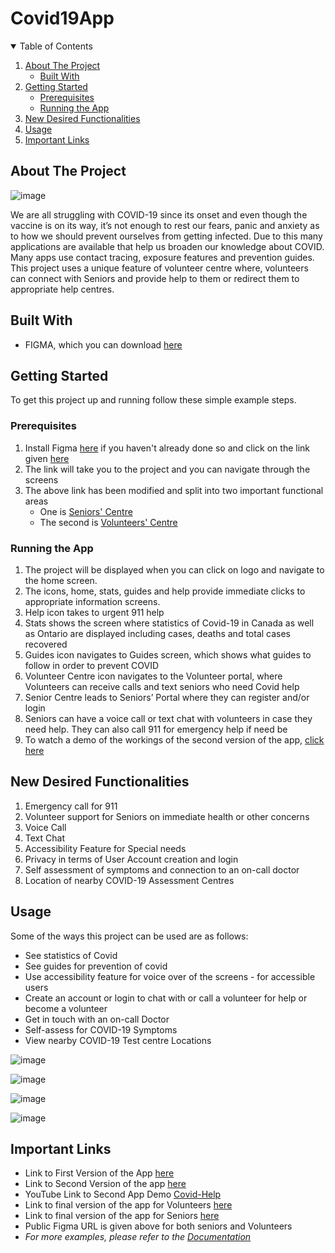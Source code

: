 # Covid19App

<!-- TABLE OF CONTENTS -->
<details open="open">
  <summary>Table of Contents</summary>
  <ol>
    <li>
      <a href="#about-the-project">About The Project</a>
      <ul>
        <li><a href="#built-with">Built With</a></li>
      </ul>
    </li>
    <li>
      <a href="#getting-started">Getting Started</a>
      <ul>
        <li><a href="#prerequisites">Prerequisites</a></li>
        <li><a href="#running-the-app">Running the App</a></li>
      </ul>
    </li>
    <li><a href="#new-desired-functionalities">New Desired Functionalities</a></li>
    <li><a href="#usage">Usage</a></li>
    <li><a href="#important-links">Important Links</a></li>
  </ol>
</details>

<!-- ABOUT THE PROJECT -->
## About The Project

![image](https://user-images.githubusercontent.com/54964531/111852021-dd836500-88eb-11eb-8357-f328f0a1ef77.png)

We are all struggling with COVID-19 since its onset and even though the vaccine is on its way, it’s not enough to rest our fears, panic and anxiety as to how we should prevent ourselves from getting infected. Due to this many applications are available that help us broaden our knowledge about COVID. Many apps use contact tracing, exposure features and prevention guides. This project uses a unique feature of volunteer centre where, volunteers can connect with Seniors and provide help to them or redirect them to appropriate help centres.

<!-- BUILT WITH -->
## Built With
* FIGMA, which you can download [here](https://www.figma.com/downloads/)

<!-- GETTING STARTED -->
## Getting Started

To get this project up and running follow these simple example steps.

### Prerequisites

1. Install Figma [here](https://www.figma.com/downloads/) if you haven't already done so and click on the link given [here](https://www.figma.com/file/ZfCTIDRiTlfcB9rjNlEDWE/Covid-Help-App?node-id=0%3A1 )
2. The link will take you to the project and you can navigate through the screens 
3. The above link has been modified and split into two important functional areas
    * One is [Seniors' Centre](https://www.figma.com/file/Cx1GhAMm2p00NXeJulyItY/Covid-Help-App-Senior?node-id=0%3A1)
    * The second is [Volunteers' Centre](https://www.figma.com/file/Z094N8hb5Z9qprQoJ1mpBv/Covid-Help-App-Volunteer?node-id=0%3A1)

### Running the App

1. The project will be displayed when you can click on logo and navigate to the home screen.
2. The icons, home, stats, guides and help provide immediate clicks to appropriate information screens.
3. Help icon takes to urgent 911 help 
4. Stats shows the screen where statistics of Covid-19 in Canada as well as Ontario are displayed including cases, deaths and total cases recovered
5. Guides icon navigates to Guides screen, which shows what guides to follow in order to prevent COVID
6. Volunteer Centre icon navigates to the Volunteer portal, where Volunteers can receive calls and text seniors who need Covid help
7. Senior Centre leads to Seniors’ Portal where they can register and/or login
8. Seniors can have a voice call or text chat with volunteers in case they need help. They can also call 911 for emergency help if need be
9. To watch a demo of the workings of the second version of the app, [click here](https://youtu.be/uSRfV1ef7DI)

<!-- NEW DESIRABLE FUNCTIONALITIES -->
## New Desired Functionalities
1. Emergency call for 911
2. Volunteer support for Seniors on immediate health or other concerns
3. Voice Call
4. Text Chat
5. Accessibility Feature for Special needs
6. Privacy in terms of User Account creation and login
7. Self assessment of symptoms and connection to an on-call doctor
8. Location of nearby COVID-19 Assessment Centres 

<!-- USAGE EXAMPLES -->
## Usage

Some of the ways this project can be used are as follows:

* See statistics of Covid
* See guides for prevention of covid
* Use accessibility feature for voice over of the screens - for accessible users
* Create an account or login to chat with or call a volunteer for help or become a volunteer
* Get in touch with an on-call Doctor
* Self-assess for COVID-19 Symptoms
* View nearby COVID-19 Test centre Locations 


![image](https://user-images.githubusercontent.com/54964531/111852126-3b17b180-88ec-11eb-9657-c0e38db110ac.png)

![image](https://user-images.githubusercontent.com/54964531/111852143-44088300-88ec-11eb-802e-878a76fecd8c.png)

![image](https://user-images.githubusercontent.com/54964531/111852150-4a96fa80-88ec-11eb-9066-bf4b81b16758.png)

![image](https://user-images.githubusercontent.com/54964531/111852158-508cdb80-88ec-11eb-90e2-c363615ab5d3.png)

<!-- Important Links -->
## Important Links
* Link to First Version of the App [here](https://www.figma.com/proto/hocPCIes0QYHHC3a9PXVjK/Cov-App-Figma?node-id=1%3A2&viewport=763%2C514%2C0.26299211382865906&scaling=scale-down&page-id=0%3A1)  
* Link to Second Version of the app [here](https://www.figma.com/proto/ZfCTIDRiTlfcB9rjNlEDWE/Covid-Help-App?node-id=1%3A61&viewport=-1889%2C337%2C0.26299211382865906&scaling=min-zoom&page-id=0%3A1)
* YouTube Link to Second App Demo [Covid-Help](https://youtu.be/uSRfV1ef7DI)
* Link to final version of the app for Volunteers [here](https://www.figma.com/proto/Z094N8hb5Z9qprQoJ1mpBv/Covid-Help-App-Volunteer?node-id=1%3A61&viewport=-13622%2C-2915%2C2&scaling=min-zoom&page-id=0%3A1)
* Link to final version of the app for Seniors [here](https://www.figma.com/proto/Cx1GhAMm2p00NXeJulyItY/Covid-Help-App-Senior?node-id=3%3A703&viewport=1319%2C-1779%2C2&scaling=min-zoom&page-id=0%3A1)
* Public Figma URL is given above for both seniors and Volunteers 
* _For more examples, please refer to the [Documentation](https://https://github.com/sheemasiddiqui/Covid19App/blob/main/README.md)_

